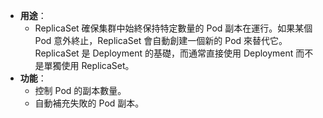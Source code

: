 
- **用途**：
	- ReplicaSet 確保集群中始終保持特定數量的 Pod 副本在運行。如果某個 Pod 意外終止，ReplicaSet 會自動創建一個新的 Pod 來替代它。ReplicaSet 是 Deployment 的基礎，而通常直接使用 Deployment 而不是單獨使用 ReplicaSet。
- **功能**：
	- 控制 Pod 的副本數量。
	- 自動補充失敗的 Pod 副本。